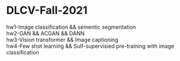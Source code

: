 # DLCV-Fall-2021
hw1-Image classification && sementic segmentation  
hw2-GAN && ACGAN && DANN  
hw3-Vision transformer && Image captioning  
hw4-Few shot learning && Sulf-supervisied pre-training with image classification  
